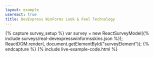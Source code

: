 ```yaml
---
layout: example
usereact: true
title: DevExpress WinForms Look & Feel Technology
---
```

{% capture survey_setup %}
var survey = new ReactSurveyModel({% include surveys/real-devexpresswinformsskins.json %});
ReactDOM.render(<ReactSurvey model={survey} />, document.getElementById("surveyElement"));
{% endcapture %}
{% include live-example-code.html %}